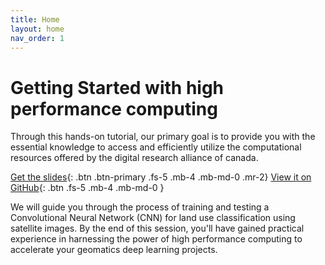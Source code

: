 ```yaml
---
title: Home
layout: home
nav_order: 1
---
```



# Getting Started with high performance computing  

Through this hands-on tutorial, our primary goal is to provide you with the essential knowledge to access and efficiently utilize the computational resources offered by the digital research alliance of canada. 

[Get the slides](#){: .btn .btn-primary .fs-5 .mb-4 .mb-md-0 .mr-2} [View it on GitHub](https://github.com/HPC-alliance-Workshop/UCMerced_classification){: .btn .fs-5 .mb-4 .mb-md-0 }

We will guide you through the process of training and testing a Convolutional Neural Network (CNN) for land use classification using satellite images. By the end of this session, you'll have gained practical experience in harnessing the power of high performance computing to accelerate your geomatics deep learning projects.

